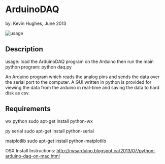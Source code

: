 ArduinoDAQ
==========

by: Kevin Hughes, June 2013


![usage](http://kevinhughes.ca/images/arduino_daq_test.png)

Description
-----------

usage:
load the ArduinoDAQ program on the Arduino then run the main python program:
  python daq.py

An Arduino program which reads the analog pins and sends the data over the serial port to the computer. A GUI written in python is provided for viewing the data from the arduino in real-time and saving the data to hard disk as csv.


Requirements
------------

wx python
  sudo apt-get install python-wx

py serial
  sudo apt-get install python-serial

matplotlib
  sudo apt-get install python-matplotlib


OSX Install Instructions:
http://rwsarduino.blogspot.ca/2013/07/python-arduino-daq-on-mac.html
